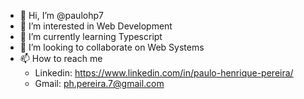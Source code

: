 - 👋 Hi, I’m @paulohp7
- 👀 I’m interested in Web Development
- 🌱 I’m currently learning Typescript
- 💞️ I’m looking to collaborate on Web Systems
- 📫 How to reach me 
  - Linkedin: https://www.linkedin.com/in/paulo-henrique-pereira/ 
  - Gmail: ph.pereira.7@gmail.com

<!---
paulohp7/paulohp7 is a ✨ special ✨ repository because its `README.md` (this file) appears on your GitHub profile.
You can click the Preview link to take a look at your changes.
--->
